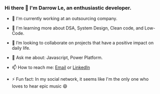 ### Hi there 👋 I'm Darrow Le, an enthusiastic developer.

- 🔭 I'm currently working at an outsourcing company.
- 🌱 I'm learning more about DSA, System Design, Clean code, and Low-Code.
- 👯 I’m looking to collaborate on projects that have a positive impact on daily life.

- 💬 Ask me about: Javascript, Power Platform.
- 📫 How to reach me: [Email](mailto:dunglt1501@gmail.com) or [LinkedIn](https://www.linkedin.com/in/dunglt0115)
- ⚡ Fun fact: In my social network, it seems like I'm the only one who loves to hear epic music 😄

<!--
**tiendungid1/tiendungid1** is a ✨ _special_ ✨ repository because its `README.md` (this file) appears on your GitHub profile.

Here are some ideas to get you started:

- 🔭 I’m currently working on ...
- 🌱 I’m currently learning ...
- 👯 I’m looking to collaborate on ...
- 🤔 I’m looking for help with ...
- 💬 Ask me about ...
- 📫 How to reach me: ...
- 😄 Pronouns: ...
- ⚡ Fun fact: ...
-->
